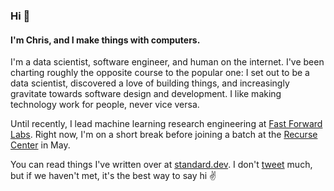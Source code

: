 ### Hi 👋

#### I'm Chris, and I make things with computers.

I'm a data scientist, software engineer, and human on the internet. I've been charting roughly the opposite course to the popular one: I set out to be a data scientist, discovered a love of building things, and increasingly gravitate towards software design and development. I like making technology work for people, never vice versa.

Until recently, I lead machine learning research engineering at [Fast Forward Labs](https://github.com/fastforwardlabs). Right now, I'm on a short break before joining a batch at the [Recurse Center](https://www.recurse.com) in May.

You can read things I've written over at [standard.dev](https://standard.dev). I don't [tweet](https://twitter.com/_cjwallace) much, but if we haven't met, it's the best way to say hi ✌️
